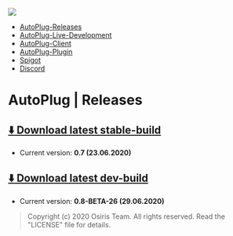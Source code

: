 ![](https://rapidus-info.webnode.com/_files/200000003-4d08d4d08f/AutoPlug%20GitHub%20Header%20800x80.png)
- [AutoPlug-Releases](https://github.com/Osiris-Team/AutoPlug-Releases)
- [AutoPlug-Live-Development](https://trello.com/b/zC8MKgEe/autoplug-development)
- [AutoPlug-Client](https://github.com/Osiris-Team/AutoPlug-Client)
- [AutoPlug-Plugin](https://github.com/Osiris-Team/AutoPlug-Plugin)
- [Spigot](https://www.spigotmc.org/members/osiristeam.935748/)
- [Discord](https://discord.com/invite/GGNmtCC)

# AutoPlug | Releases
## [ :arrow_down: Download latest stable-build](https://github.com/Osiris-Team/AutoPlug-Releases/raw/master/autoplug-latest.zip)
- Current version: **0.7 (23.06.2020)**

## [ :arrow_down: Download latest dev-build](https://github.com/Osiris-Team/AutoPlug-Releases/raw/master/dev-builds/autoplug-v0.8-BETA-26.zip)
- Current version: **0.8-BETA-26 (29.06.2020)**
 
 
 > Copyright (c) 2020 Osiris Team. All rights reserved. Read the "LICENSE" file for details.
